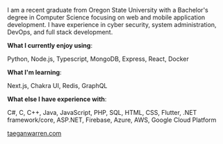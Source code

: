 I am a recent graduate from Oregon State University with a Bachelor's degree in Computer Science focusing on web and mobile application development. I have experience in cyber security, system administration, DevOps, and full stack development.

**What I currently enjoy using**:

Python, Node.js, Typescript, MongoDB, Express, React, Docker

**What I'm learning**:

Next.js, Chakra UI, Redis, GraphQL

**What else I have experience with**:

C#, C, C++, Java, JavaScript, PHP, SQL, HTML, CSS, Flutter, .NET framework/core, ASP.NET, Firebase, Azure, AWS, Google Cloud Platform

[taeganwarren.com](https://taeganwarren.com/)
